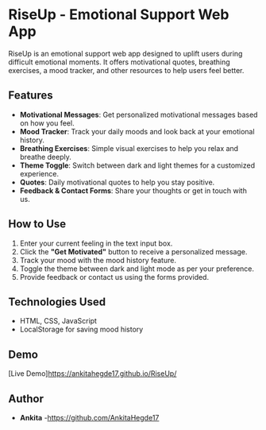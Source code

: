 # RiseUp - Emotional Support Web App

RiseUp is an emotional support web app designed to uplift users during difficult emotional moments. It offers motivational quotes, breathing exercises, a mood tracker, and other resources to help users feel better.

## Features
- **Motivational Messages**: Get personalized motivational messages based on how you feel.
- **Mood Tracker**: Track your daily moods and look back at your emotional history.
- **Breathing Exercises**: Simple visual exercises to help you relax and breathe deeply.
- **Theme Toggle**: Switch between dark and light themes for a customized experience.
- **Quotes**: Daily motivational quotes to help you stay positive.
- **Feedback & Contact Forms**: Share your thoughts or get in touch with us.

## How to Use
1. Enter your current feeling in the text input box.
2. Click the **"Get Motivated"** button to receive a personalized message.
3. Track your mood with the mood history feature.
4. Toggle the theme between dark and light mode as per your preference.
5. Provide feedback or contact us using the forms provided.

## Technologies Used
- HTML, CSS, JavaScript
- LocalStorage for saving mood history

## Demo
[Live Demo]https://ankitahegde17.github.io/RiseUp/

## Author
- **Ankita** -https://github.com/AnkitaHegde17
